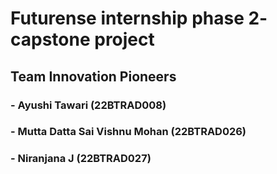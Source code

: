 # Futurense internship phase 2- capstone project 
## Team Innovation Pioneers 
### - Ayushi Tawari (22BTRAD008)
### - Mutta Datta Sai Vishnu Mohan (22BTRAD026)
### - Niranjana J (22BTRAD027)
